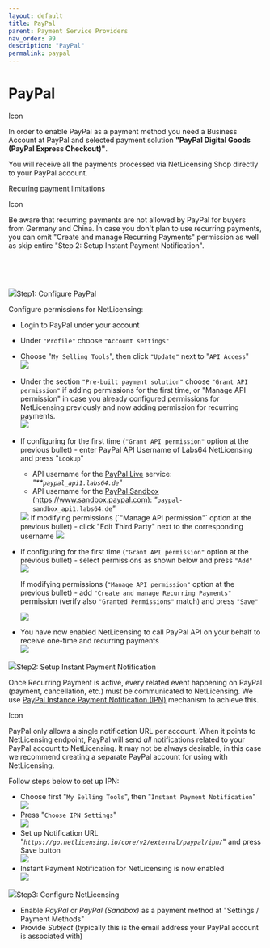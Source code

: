 ```yaml
---
layout: default
title: PayPal
parent: Payment Service Providers
nav_order: 99
description: "PayPal"
permalink: paypal
---
```


PayPal
======

<span class="aui-icon icon-success">Icon</span>

In order to enable PayPal as a payment method you need a Business
Account at PayPal and selected payment solution **"PayPal Digital Goods
(PayPal Express Checkout)"**.

You will receive all the payments processed via NetLicensing Shop
directly to your PayPal account.

Recuring payment limitations

<span class="aui-icon icon-warning">Icon</span>

Be aware that recurring payments are not allowed by PayPal for buyers
from Germany and China. In case you don't plan to use recurring
payments, you can omit "Create and manage Recurring Payments" permission
as well as skip entire "Step 2: Setup Instant Payment Notification".

 

 

<span
class="expand-control-icon"><img src="assets/images/icons/grey_arrow_down.png" class="expand-control-image" /></span><span
class="expand-control-text">Step1: Configure PayPal</span>

Configure permissions for NetLicensing:

-   Login to PayPal under your account

<!-- -->

-   Under `"Profile"` choose `"Account settings"`

<!-- -->

-   Choose "`My Selling Tools`", then click `"Update"` next to
    "`API Access`"  
    <img src="assets/images/11010239/17629239.png" class="confluence-embedded-image" />

<!-- -->

-   Under the section `"Pre-built payment solution"` choose
    `"Grant API permission"` if adding permissions for the first time,
    or "Manage API permission" in case you already configured
    permissions for NetLicensing previously and now adding permission
    for recurring payments.  
    <img src="assets/images/11010239/17629240.png" class="confluence-embedded-image" />

<!-- -->

-   If configuring for the first time (`"Grant API permission"` option
    at the previous bullet) - enter PayPal API Username of Labs64
    NetLicensing and press "`Lookup`"
    -   API username for the
        <a href="https://www.paypal.com" class="external-link">PayPal Live</a>
        service: *"**`paypal_api1.labs64.de`"*
    -   API username for the
        <a href="https://www.sandbox.paypal.com" class="external-link">PayPal Sandbox</a>
        (<a href="https://www.sandbox.paypal.com/" class="external-link">https://www.sandbox.paypal.com</a>):
        *"*`paypal-sandbox_api1.labs64.de`*"*

    <img src="assets/images/11010239/17629242.png" class="confluence-embedded-image" />  
    If modifying permissions (`"Manage API permission"` option at the
    previous bullet) - click "Edit Third Party" next to the
    corresponding username  

    <img src="assets/images/11010239/17629241.png" class="confluence-embedded-image" />

<!-- -->

-   If configuring for the first time (`"Grant API permission"` option
    at the previous bullet) - select permissions as shown below and
    press `"Add"`  
    <img src="assets/images/11010239/17629243.png" class="confluence-embedded-image" />  

    If modifying permissions (`"Manage API permission"` option at the
    previous bullet) - add `"Create and manage Recurring Payments"`
    permission (verify also `"Granted Permissions"` match) and press
    `"Save"`  

    <img src="assets/images/11010239/17629244.png" class="confluence-embedded-image" />

<!-- -->

-   You have now enabled NetLicensing to call PayPal API on your behalf
    to receive one-time and recurring payments  
    <img src="assets/images/11010239/17629245.png" class="confluence-embedded-image" />

<span
class="expand-control-icon"><img src="assets/images/icons/grey_arrow_down.png" class="expand-control-image" /></span><span
class="expand-control-text">Step2: Setup Instant Payment
Notification</span>

Once Recurring Payment is active, every related event happening on
PayPal (payment, cancellation, etc.) must be communicated to
NetLicensing. We use
<a href="https://developer.paypal.com/docs/classic/products/instant-payment-notification/" class="external-link">PayPal Instance Payment Notification (IPN)</a>
mechanism to achieve this.

<span class="aui-icon icon-problem">Icon</span>

PayPal only allows a single notification URL per account. When it points
to NetLicensing endpoint, PayPal will send *all* notifications related
to your PayPal account to NetLicensing. It may not be always desirable,
in this case we recommend creating a separate PayPal account for using
with NetLicensing.

Follow steps below to set up IPN:

-   Choose first "`My Selling Tools`", then
    "`Instant Payment Notification`"  
    <img src="assets/images/11010239/17629222.png" class="confluence-embedded-image" />
-   Press "`Choose IPN Settings`"  
    <img src="assets/images/11010239/17629223.png" class="confluence-embedded-image" />
-   Set up Notification URL
    "*`https://go.netlicensing.io/core/v2/external/paypal/ipn/`*" and
    press Save button  
    <img src="assets/images/11010239/17629224.png" class="confluence-embedded-image" />
-   Instant Payment Notification for NetLicensing is now enabled  
    <img src="assets/images/11010239/17629221.png" class="confluence-embedded-image" />

<span
class="expand-control-icon"><img src="assets/images/icons/grey_arrow_down.png" class="expand-control-image" /></span><span
class="expand-control-text">Step3: Configure NetLicensing</span>

-   Enable *PayPal* or *PayPal (Sandbox)* as a payment method at
    "Settings / Payment Methods"
-   Provide *Subject* (typically this is the email address your PayPal
    account is associated with)

 

<span style="white-space: pre-wrap;">  
</span>
